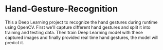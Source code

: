 # Hand-Gesture-Recognition
This a Deep Learning project to recognize the hand gestures during runtime using OpenCV. First we'll capture different hand gestures and split it into training and testing data. Then train Deep Learning model with these captured images and finally provided real time hand gestures, the model will predict it.
